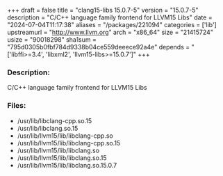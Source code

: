 +++
draft = false
title = "clang15-libs 15.0.7-5"
version = "15.0.7-5"
description = "C/C++ language family frontend for LLVM15 Libs"
date = "2024-07-04T11:17:38"
aliases = "/packages/221094"
categories = ['lib']
upstreamurl = "http://www.llvm.org"
arch = "x86_64"
size = "21415724"
usize = "90018298"
sha1sum = "795d0305b0fbf784d9338b04ce559deeece92a4e"
depends = "['libffi>=3.4', 'libxml2', 'llvm15-libs>=15.0.7']"
+++
### Description: 
C/C++ language family frontend for LLVM15 Libs

### Files: 
* /usr/lib/libclang-cpp.so.15
* /usr/lib/libclang.so.15
* /usr/lib/llvm15/lib/libclang-cpp.so
* /usr/lib/llvm15/lib/libclang-cpp.so.15
* /usr/lib/llvm15/lib/libclang.so
* /usr/lib/llvm15/lib/libclang.so.15
* /usr/lib/llvm15/lib/libclang.so.15.0.7
